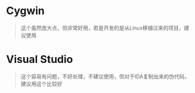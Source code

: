 # Cygwin
> 这个虽然庞大点，但非常好用，若是开发的是从Linux移植过来的项目，建议使用
# Visual Studio
> 这个容易有问题，不好处理，不建议使用，但对于IDA复制出来的伪代码，建议用这个比较好
